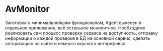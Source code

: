 # AvMonitor
Заготовка с минимальнейшим функционалом, Agent вынесен в отдельное приложение, всё остальное монолитное.
Необходимо реализовать сам процесс проверки сервиса на доступность, отправку информации о каждой проверке в БД на основной сервис, сделать авторизацию на сайте и немного вкусного интерефейса
